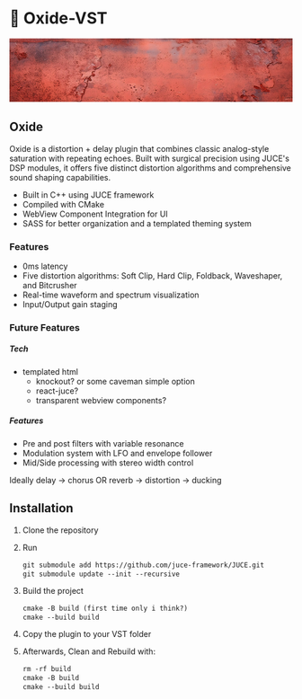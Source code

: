 # 🩻 Oxide-VST

![Readme Img](./readme.jpg)

## Oxide

Oxide is a distortion + delay plugin that combines classic analog-style saturation with repeating echoes. Built with surgical precision using JUCE's DSP modules, it offers five distinct distortion algorithms and comprehensive sound shaping capabilities.

- Built in C++ using JUCE framework
- Compiled with CMake
- WebView Component Integration for UI
- SASS for better organization and a templated theming system

### Features

- 0ms latency
- Five distortion algorithms: Soft Clip, Hard Clip, Foldback, Waveshaper, and Bitcrusher
- Real-time waveform and spectrum visualization
- Input/Output gain staging

### Future Features

##### Tech

- templated html
  - knockout? or some caveman simple option
  - react-juce?
  - transparent webview components?

##### Features

- Pre and post filters with variable resonance
- Modulation system with LFO and envelope follower
- Mid/Side processing with stereo width control

Ideally delay -> chorus OR reverb -> distortion -> ducking

## Installation

1. Clone the repository
2. Run

   ```
   git submodule add https://github.com/juce-framework/JUCE.git
   git submodule update --init --recursive
   ```

3. Build the project

   ```
   cmake -B build (first time only i think?)
   cmake --build build
   ```

4. Copy the plugin to your VST folder

5. Afterwards, Clean and Rebuild with:

   ```
   rm -rf build
   cmake -B build
   cmake --build build
   ```
